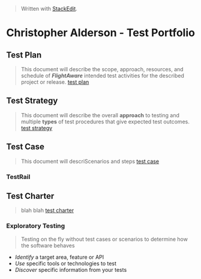 
> Written with [StackEdit](https://stackedit.io/).

# Christopher Alderson - Test Portfolio
## Test Plan
> This document will describe the scope, approach, resources, and schedule of _**FlightAware**_ intended test activities for the described project or release.
> [test plan](https://github.com/chaswiso/portfolio/blob/main/Test%20Plan.md)

## Test Strategy
> This document will describe the overall **approach** to testing and multiple **types** of test procedures that give expected test outcomes.
> [test strategy](https://github.com/chaswiso/portfolio/blob/main/Test%20Strategy.md)

## Test Case
> This document will descriScenarios and steps
> [test case](https://github.com/chaswiso/portfolio/blob/main/Test%20Case.md)
### TestRail

## Test Charter
> blah blah
> [test charter](https://github.com/chaswiso/portfolio/blob/main/Test%20Charter.md)
### Exploratory Testing
> Testing on the fly without test cases or scenarios to determine how the software behaves
- *Identify* a target area, feature or API
- *Use* specific tools or technologies to test
- *Discover* specific information from your tests


<!--stackedit_data:
eyJoaXN0b3J5IjpbNzEzMjM2NzM5LC0yMzA1Mzg0NzMsLTY4MT
E3MzcyMSwtMTA0OTAxNDA1NiwtOTY2NzcwNDgzLC0xNzcxNzE5
MTczLC0xMDQ5MDE0MDU2LDE2Mjc4MDc2MzcsLTE4NDcyNTkwND
gsNDIyMDE3OTA0LC0xNzI2MjIzMDQxLDEzMTI2NjczODcsLTI3
ODY1NDc1OF19
-->